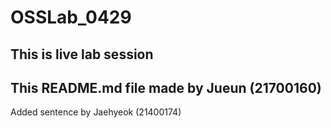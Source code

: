 # OSSLab_0429
## This is live lab session
## This README.md file made by Jueun (21700160)
Added sentence by Jaehyeok (21400174)
